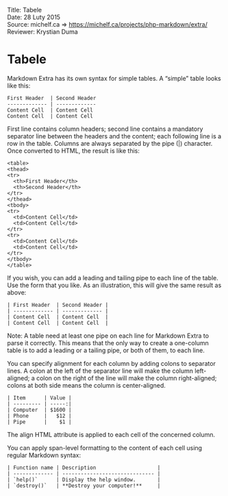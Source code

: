 Title: 		Tabele  
Date: 		28 Luty 2015  
Source:     michelf.ca => https://michelf.ca/projects/php-markdown/extra/  
Reviewer:	Krystian Duma  

# Tabele

Markdown Extra has its own syntax for simple tables. A “simple” table looks like this:

```
First Header  | Second Header
------------- | -------------
Content Cell  | Content Cell
Content Cell  | Content Cell
```

First line contains column headers; second line contains a mandatory separator line between the headers and the content; each following line is a row in the table. Columns are always separated by the pipe (|) character. Once converted to HTML, the result is like this:

```
<table>
<thead>
<tr>
  <th>First Header</th>
  <th>Second Header</th>
</tr>
</thead>
<tbody>
<tr>
  <td>Content Cell</td>
  <td>Content Cell</td>
</tr>
<tr>
  <td>Content Cell</td>
  <td>Content Cell</td>
</tr>
</tbody>
</table>
```

If you wish, you can add a leading and tailing pipe to each line of the table. Use the form that you like. As an illustration, this will give the same result as above:

```
| First Header  | Second Header |
| ------------- | ------------- |
| Content Cell  | Content Cell  |
| Content Cell  | Content Cell  |
```

Note: A table need at least one pipe on each line for Markdown Extra to parse it correctly. This means that the only way to create a one-column table is to add a leading or a tailing pipe, or both of them, to each line.

You can specify alignment for each column by adding colons to separator lines. A colon at the left of the separator line will make the column left-aligned; a colon on the right of the line will make the column right-aligned; colons at both side means the column is center-aligned.

```
| Item      | Value |
| --------- | -----:|
| Computer  | $1600 |
| Phone     |   $12 |
| Pipe      |    $1 |
```

The align HTML attribute is applied to each cell of the concerned column.

You can apply span-level formatting to the content of each cell using regular Markdown syntax:

```
| Function name | Description                    |
| ------------- | ------------------------------ |
| `help()`      | Display the help window.       |
| `destroy()`   | **Destroy your computer!**     |
```
